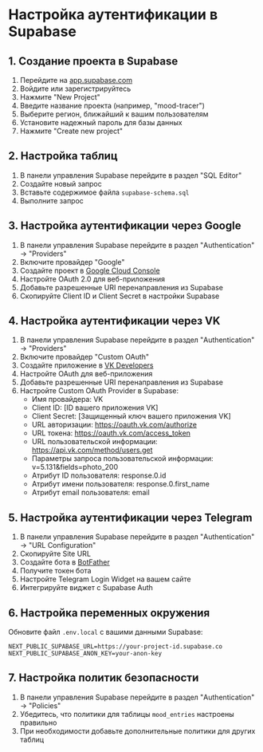 # Настройка аутентификации в Supabase

## 1. Создание проекта в Supabase

1. Перейдите на [app.supabase.com](https://app.supabase.com/)
2. Войдите или зарегистрируйтесь
3. Нажмите "New Project"
4. Введите название проекта (например, "mood-tracer")
5. Выберите регион, ближайший к вашим пользователям
6. Установите надежный пароль для базы данных
7. Нажмите "Create new project"

## 2. Настройка таблиц

1. В панели управления Supabase перейдите в раздел "SQL Editor"
2. Создайте новый запрос
3. Вставьте содержимое файла `supabase-schema.sql`
4. Выполните запрос

## 3. Настройка аутентификации через Google

1. В панели управления Supabase перейдите в раздел "Authentication" -> "Providers"
2. Включите провайдер "Google"
3. Создайте проект в [Google Cloud Console](https://console.cloud.google.com/)
4. Настройте OAuth 2.0 для веб-приложения
5. Добавьте разрешенные URI перенаправления из Supabase
6. Скопируйте Client ID и Client Secret в настройки Supabase

## 4. Настройка аутентификации через VK

1. В панели управления Supabase перейдите в раздел "Authentication" -> "Providers"
2. Включите провайдер "Custom OAuth"
3. Создайте приложение в [VK Developers](https://vk.com/dev)
4. Настройте OAuth для веб-приложения
5. Добавьте разрешенные URI перенаправления из Supabase
6. Настройте Custom OAuth Provider в Supabase:
   - Имя провайдера: VK
   - Client ID: [ID вашего приложения VK]
   - Client Secret: [Защищенный ключ вашего приложения VK]
   - URL авторизации: https://oauth.vk.com/authorize
   - URL токена: https://oauth.vk.com/access_token
   - URL пользовательской информации: https://api.vk.com/method/users.get
   - Параметры запроса пользовательской информации: v=5.131&fields=photo_200
   - Атрибут ID пользователя: response.0.id
   - Атрибут имени пользователя: response.0.first_name
   - Атрибут email пользователя: email

## 5. Настройка аутентификации через Telegram

1. В панели управления Supabase перейдите в раздел "Authentication" -> "URL Configuration"
2. Скопируйте Site URL
3. Создайте бота в [BotFather](https://t.me/botfather)
4. Получите токен бота
5. Настройте Telegram Login Widget на вашем сайте
6. Интегрируйте виджет с Supabase Auth

## 6. Настройка переменных окружения

Обновите файл `.env.local` с вашими данными Supabase:

```
NEXT_PUBLIC_SUPABASE_URL=https://your-project-id.supabase.co
NEXT_PUBLIC_SUPABASE_ANON_KEY=your-anon-key
```

## 7. Настройка политик безопасности

1. В панели управления Supabase перейдите в раздел "Authentication" -> "Policies"
2. Убедитесь, что политики для таблицы `mood_entries` настроены правильно
3. При необходимости добавьте дополнительные политики для других таблиц
